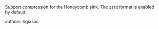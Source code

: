 Support compression for the Honeycomb sink. The `zstd` format is enabled by default.

authors: hgiasac
